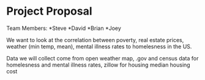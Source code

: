 # Project Proposal

Team Members:
*Steve
*David
*Brian
*Joey


We want to look at the correlation between poverty, real estate prices, weather (min temp, mean), mental illness rates to homelesness in the US.

Data we will collect come from open weather map, .gov and census data for homelesness and mental illness rates, zillow for housing median housing cost 

